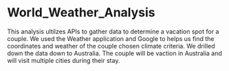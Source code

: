 # World_Weather_Analysis
This analysis ultilzes APIs to gather data to determine a vacation spot for a couple. We used the Weather application and Google to helps us find the coordinates and weather of the couple chosen climate criteria. We drilled down the data down to Australia. The couple will be vaction in Australia and will visit multiple cities during their stay.
